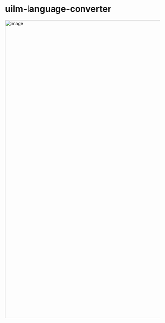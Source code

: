 # uilm-language-converter

<img width="1540" height="968" alt="image" src="https://github.com/user-attachments/assets/fab1e5ce-be8f-4342-9288-07af9457850d" />
